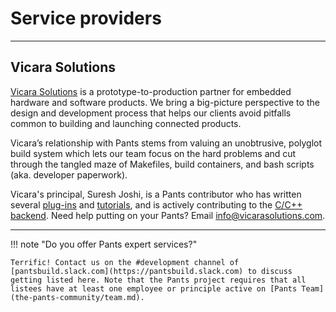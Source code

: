 # Service providers

---

## Vicara Solutions

[Vicara Solutions](https://vicarasolutions.com) is a prototype-to-production partner for embedded hardware and software products. We bring a big-picture perspective to the design and development process that helps our clients avoid pitfalls common to building and launching connected products.

Vicara’s relationship with Pants stems from valuing an unobtrusive, polyglot build system which lets our team focus on the hard problems and cut through the tangled maze of Makefiles, build containers, and bash scripts (aka. developer paperwork).

Vicara's principal, Suresh Joshi, is a Pants contributor who has written several [plug-ins](https://github.com/pantsbuild/pants/pulls?q=is%3Apr+author%3Asureshjoshi+is%3Aclosed) and [tutorials](https://www.pantsbuild.org/docs/media#suresh-joshi), and is actively contributing to the [C/C++ backend](https://github.com/pantsbuild/pants/pull/16424).
Need help putting on your Pants? Email [info@vicarasolutions.com](mailto:info@vicarasolutions.com).

---

!!! note "Do you offer Pants expert services?"

    Terrific! Contact us on the #development channel of [pantsbuild.slack.com](https://pantsbuild.slack.com) to discuss getting listed here. Note that the Pants project requires that all listees have at least one employee or principle active on [Pants Team](the-pants-community/team.md).
